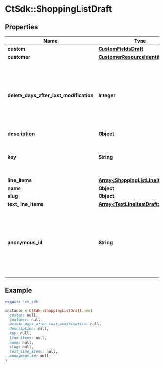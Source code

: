 # CtSdk::ShoppingListDraft

## Properties

| Name | Type | Description | Notes |
| ---- | ---- | ----------- | ----- |
| **custom** | [**CustomFieldsDraft**](CustomFieldsDraft.md) |  | [optional] |
| **customer** | [**CustomerResourceIdentifier**](CustomerResourceIdentifier.md) |  | [optional] |
| **delete_days_after_last_modification** | **Integer** | The shopping list will be deleted automatically if it hasn&#39;t been modified for the specified amount of days. | [optional] |
| **description** | **Object** |  | [optional] |
| **key** | **String** | User-specific unique identifier for the shopping list. | [optional] |
| **line_items** | [**Array&lt;ShoppingListLineItemDraft&gt;**](ShoppingListLineItemDraft.md) |  | [optional] |
| **name** | **Object** |  |  |
| **slug** | **Object** |  | [optional] |
| **text_line_items** | [**Array&lt;TextLineItemDraft&gt;**](TextLineItemDraft.md) |  | [optional] |
| **anonymous_id** | **String** | Identifies shopping lists belonging to an anonymous session (the customer has not signed up/in yet). | [optional] |

## Example

```ruby
require 'ct_sdk'

instance = CtSdk::ShoppingListDraft.new(
  custom: null,
  customer: null,
  delete_days_after_last_modification: null,
  description: null,
  key: null,
  line_items: null,
  name: null,
  slug: null,
  text_line_items: null,
  anonymous_id: null
)
```

